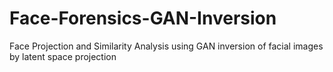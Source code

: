 # Face-Forensics-GAN-Inversion
Face Projection and Similarity Analysis using GAN inversion of facial images by latent space projection

